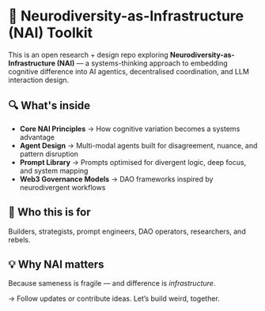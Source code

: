 # 🧠 Neurodiversity-as-Infrastructure (NAI) Toolkit

This is an open research + design repo exploring **Neurodiversity-as-Infrastructure (NAI)** — a systems-thinking approach to embedding cognitive difference into AI agentics, decentralised coordination, and LLM interaction design.

## 🔍 What's inside

- **Core NAI Principles** → How cognitive variation becomes a systems advantage
- **Agent Design** → Multi-modal agents built for disagreement, nuance, and pattern disruption
- **Prompt Library** → Prompts optimised for divergent logic, deep focus, and system mapping
- **Web3 Governance Models** → DAO frameworks inspired by neurodivergent workflows

## 📣 Who this is for
Builders, strategists, prompt engineers, DAO operators, researchers, and rebels.

## 💡 Why NAI matters
Because sameness is fragile — and difference is *infrastructure*.

→ Follow updates or contribute ideas. Let’s build weird, together.
